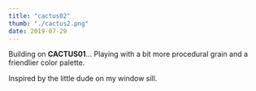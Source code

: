 ```yaml
---
title: "cactus02"
thumb: "./cactus2.png"
date: 2019-07-29
---
```


Building on **CACTUS01**... Playing with a bit more procedural grain and a friendlier color palette.

Inspired by the little dude on my window sill.
